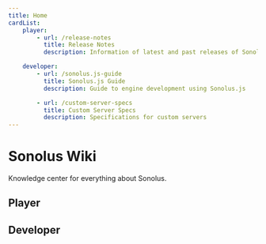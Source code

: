 ```yaml
---
title: Home
cardList:
    player:
        - url: /release-notes
          title: Release Notes
          description: Information of latest and past releases of Sonolus

    developer:
        - url: /sonolus.js-guide
          title: Sonolus.js Guide
          description: Guide to engine development using Sonolus.js

        - url: /custom-server-specs
          title: Custom Server Specs
          description: Specifications for custom servers
---
```


# Sonolus Wiki

Knowledge center for everything about Sonolus.

## Player

<CardList category="player" />

## Developer

<CardList category="developer" />
